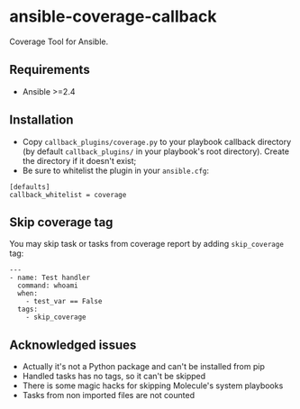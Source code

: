 # ansible-coverage-callback

Coverage Tool for Ansible.

## Requirements

* Ansible >=2.4

## Installation

* Copy `callback_plugins/coverage.py` to your playbook callback directory (by default `callback_plugins/` in your playbook's root directory). Create the directory if it doesn't exist;
* Be sure to whitelist the plugin in your `ansible.cfg`:

```
[defaults]
callback_whitelist = coverage
```

## Skip coverage tag

You may skip task or tasks from coverage report by adding `skip_coverage` tag:

```
---
- name: Test handler
  command: whoami
  when:
    - test_var == False
  tags:
    - skip_coverage
```

## Acknowledged issues

* Actually it's not a Python package and can't be installed from pip
* Handled tasks has no tags, so it can't be skipped
* There is some magic hacks for skipping Molecule's system playbooks
* Tasks from non imported files are not counted
